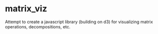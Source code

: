 # matrix_viz
Attempt to create a javascript library (building on d3) for visualizing matrix operations, decompositions, etc.
